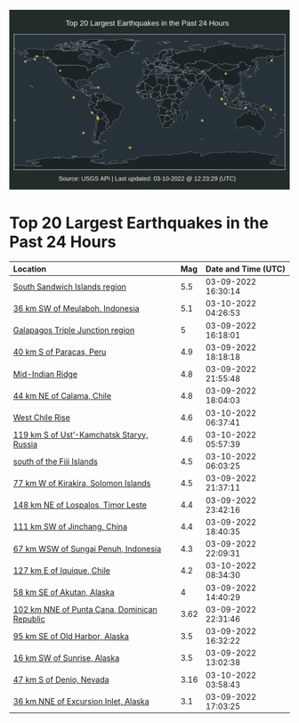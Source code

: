 ![Map](./map.png)

# Top 20 Largest Earthquakes in the Past 24 Hours

| Location | Mag | Date and Time (UTC) |
|:---|:---|:---|
| [South Sandwich Islands region](https://earthquake.usgs.gov/earthquakes/eventpage/us6000h3b9) | 5.5 | 03-09-2022 16:30:14 |
| [36 km SW of Meulaboh, Indonesia](https://earthquake.usgs.gov/earthquakes/eventpage/us6000h3h3) | 5.1 | 03-10-2022 04:26:53 |
| [Galapagos Triple Junction region](https://earthquake.usgs.gov/earthquakes/eventpage/us6000h3b7) | 5 | 03-09-2022 16:18:01 |
| [40 km S of Paracas, Peru](https://earthquake.usgs.gov/earthquakes/eventpage/us6000h3db) | 4.9 | 03-09-2022 18:18:18 |
| [Mid-Indian Ridge](https://earthquake.usgs.gov/earthquakes/eventpage/us6000h3f5) | 4.8 | 03-09-2022 21:55:48 |
| [44 km NE of Calama, Chile](https://earthquake.usgs.gov/earthquakes/eventpage/us6000h3cz) | 4.8 | 03-09-2022 18:04:03 |
| [West Chile Rise](https://earthquake.usgs.gov/earthquakes/eventpage/us6000h3hr) | 4.6 | 03-10-2022 06:37:41 |
| [119 km S of Ust’-Kamchatsk Staryy, Russia](https://earthquake.usgs.gov/earthquakes/eventpage/us6000h3hh) | 4.6 | 03-10-2022 05:57:39 |
| [south of the Fiji Islands](https://earthquake.usgs.gov/earthquakes/eventpage/us6000h3hj) | 4.5 | 03-10-2022 06:03:25 |
| [77 km W of Kirakira, Solomon Islands](https://earthquake.usgs.gov/earthquakes/eventpage/us6000h3ey) | 4.5 | 03-09-2022 21:37:11 |
| [148 km NE of Lospalos, Timor Leste](https://earthquake.usgs.gov/earthquakes/eventpage/us6000h3fr) | 4.4 | 03-09-2022 23:42:16 |
| [111 km SW of Jinchang, China](https://earthquake.usgs.gov/earthquakes/eventpage/us6000h3dm) | 4.4 | 03-09-2022 18:40:35 |
| [67 km WSW of Sungai Penuh, Indonesia](https://earthquake.usgs.gov/earthquakes/eventpage/us6000h3f9) | 4.3 | 03-09-2022 22:09:31 |
| [127 km E of Iquique, Chile](https://earthquake.usgs.gov/earthquakes/eventpage/us6000h3if) | 4.2 | 03-10-2022 08:34:30 |
| [58 km SE of Akutan, Alaska](https://earthquake.usgs.gov/earthquakes/eventpage/ak02234p4b2x) | 4 | 03-09-2022 14:40:29 |
| [102 km NNE of Punta Cana, Dominican Republic](https://earthquake.usgs.gov/earthquakes/eventpage/pr2022068000) | 3.62 | 03-09-2022 22:31:46 |
| [95 km SE of Old Harbor, Alaska](https://earthquake.usgs.gov/earthquakes/eventpage/ak02234q9fy0) | 3.5 | 03-09-2022 16:32:22 |
| [16 km SW of Sunrise, Alaska](https://earthquake.usgs.gov/earthquakes/eventpage/ak02234oaqsf) | 3.5 | 03-09-2022 13:02:38 |
| [47 km S of Denio, Nevada](https://earthquake.usgs.gov/earthquakes/eventpage/uw61821391) | 3.16 | 03-10-2022 03:58:43 |
| [36 km NNE of Excursion Inlet, Alaska](https://earthquake.usgs.gov/earthquakes/eventpage/ak02234qonr5) | 3.1 | 03-09-2022 17:03:25 |
